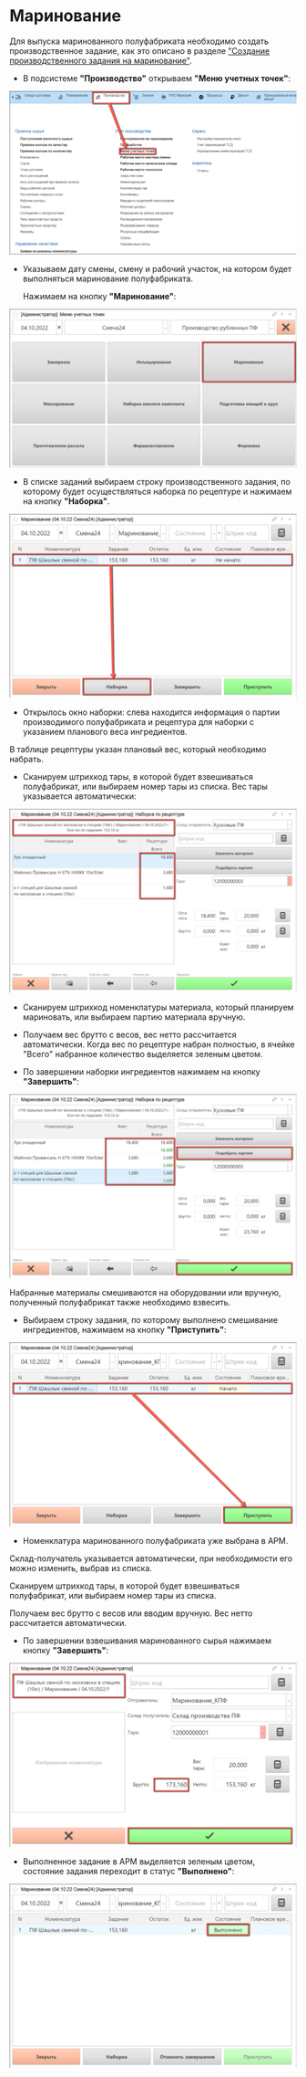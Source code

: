 # Маринование

Для выпуска маринованного полуфабриката необходимо создать производственное задание, как это описано в разделе ["Создание производственного задания на маринование"](./CreateTaskForAPickling.md).

- В подсистеме **"Производство"** открываем **"Меню учетных точек"**:

![](Pickling.assets/1.png)

- Указываем дату смены, смену и рабочий участок, на котором будет выполняться маринование полуфабриката.

  Нажимаем на кнопку **"Маринование"**:

![](Pickling.assets/2.png)

- В списке заданий выбираем строку производственного задания, по которому будет осуществляться наборка по рецептуре и нажимаем на кнопку **"Наборка"**.

![](Pickling.assets/3.png)

- Открылось окно наборки: слева находится информация о партии производимого полуфабриката и рецептура для наборки с указанием планового веса ингредиентов.

В таблице рецептуры указан плановый вес, который необходимо набрать.

- Сканируем штрихкод тары, в которой будет взвешиваться полуфабрикат, или выбираем номер тары из списка. Вес тары указывается автоматически:

![](Pickling.assets/4.png)

- Сканируем штрихкод номенклатуры материала, который планируем мариновать, или выбираем партию материала вручную.

- Получаем вес брутто с весов, вес нетто рассчитается автоматически. Когда вес по рецептуре набран полностью, в ячейке "Всего" набранное количество выделяется зеленым цветом.

- По завершении наборки ингредиентов нажимаем на кнопку **"Завершить"**:

![](Pickling.assets/5.png)

Набранные материалы смешиваются на оборудовании или вручную, полученный полуфабрикат также необходимо взвесить.

- Выбираем строку задания, по которому выполнено смешивание ингредиентов, нажимаем на кнопку **"Приступить"**:

![](Pickling.assets/6.png)

- Номенклатура маринованного полуфабриката уже выбрана в АРМ.

Склад-получатель указывается автоматически, при необходимости его можно изменить, выбрав из списка.

Сканируем штрихкод тары, в которой будет взвешиваться полуфабрикат, или выбираем номер тары из списка.

Получаем вес брутто с весов или вводим вручную. Вес нетто рассчитается автоматически.

- По завершении взвешивания маринованного сырья нажимаем кнопку **"Завершить"**:

![](Pickling.assets/7.png)

- Выполненное задание в  АРМ выделяется зеленым цветом, состояние задания переходит в статус **"Выполнено"**:

![](Pickling.assets/8.png)